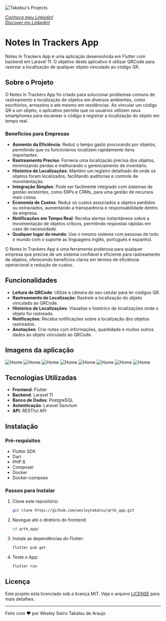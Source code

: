 ![Takatsu's Projects](https://wesleytakatsu.github.io/Pagina-Apresentacao-Pessoal/media/img/Logo-Takatsu-Projetos.png)


*[Conheça meu Linkedin!](https://www.linkedin.com/in/wesleytakatsu/)*  
*[Discover my Linkedin!](https://www.linkedin.com/in/wesleytakatsu/)*



# Notes In Trackers App

Notes In Trackers App é uma aplicação desenvolvida em Flutter com backend em Laravel 11. O objetivo deste aplicativo é utilizar QRCode para rastrear a localização de qualquer objeto vinculado ao código QR.

## Sobre o Projeto

O Notes In Trackers App foi criado para solucionar problemas comuns de rastreamento e localização de objetos em diversos ambientes, como escritórios, armazéns e até mesmo em residências. Ao vincular um código QR a um objeto, o aplicativo permite que os usuários utilizem seus smartphones para escanear o código e registrar a localização do objeto em tempo real. 

### Benefícios para Empresas

- **Aumento da Eficiência**: Reduz o tempo gasto procurando por objetos, permitindo que os funcionários localizem rapidamente itens importantes.
- **Rastreamento Preciso**: Fornece uma localização precisa dos objetos, minimizando perdas e melhorando o gerenciamento de inventário.
- **Histórico de Localizações**: Mantém um registro detalhado de onde os objetos foram localizados, facilitando auditorias e controle de movimentação.
- **Integração Simples**: Pode ser facilmente integrado com sistemas de gestão existentes, como ERPs e CRMs, para uma gestão de recursos mais coesa.
- **Economia de Custos**: Reduz os custos associados a objetos perdidos ou extraviados, aumentando a transparência e responsabilidade dentro da empresa.
- **Notificações em Tempo Real**: Receba alertas instantâneos sobre a movimentação de objetos críticos, permitindo respostas rápidas em caso de necessidade.
- **Qualquer lugar do mundo**: Use o mesmo sistema com pessoas de todo o mundo com o suporte as linguagens inglês, português e espanhol.

O Notes In Trackers App é uma ferramenta poderosa para qualquer empresa que precise de um sistema confiável e eficiente para rastreamento de objetos, oferecendo benefícios claros em termos de eficiência operacional e redução de custos.

## Funcionalidades

- **Leitura de QRCode**: Utilize a câmera do seu celular para ler códigos QR.
- **Rastreamento de Localização**: Rastreie a localização do objeto vinculado ao QRCode.
- **Histórico de Localizações**: Visualize o histórico de localizações onde o objeto foi rastreado.
- **Notificações**: Receba notificações sobre a localização dos objetos rastreados.
- **Anotações**: Crie notas com informações, quantidade e muitos outros dados ao objeto vinculado ao QRCode.

## Imagens da aplicação
![Home](./prints_app/welcome_pt.jpeg)
![Home](./prints_app/welcome_es.jpeg)
![Home](./prints_app/welcome_en.jpeg)
![Home](./prints_app/signup_pt.jpeg)
![Home](./prints_app/login_en.jpeg)
![Home](./prints_app/home.png)
![Home](./prints_app/menu_top.png)
![Home](./prints_app/menu_bot.png)



## Tecnologias Utilizadas

- **Frontend**: Flutter
- **Backend**: Laravel 11
- **Banco de Dados**: PostgreSQL
- **Autenticação**: Laravel Sanctum
- **API**: RESTful API

## Instalação

### Pré-requisitos

- Flutter SDK
- Dart
- PHP 8
- Composer
- Docker
- Docker-compose

### Passos para Instalar

1. Clone este repositório:
    ```bash
    git clone https://github.com/wesleytakatsu/qrtk_app.git
    ```

2. Navegue até o diretório do frontend:
    ```bash
    cd qrtk_app/
    ```

3. Instale as dependências do Flutter:
    ```bash
    flutter pub get
    ```

4. Teste o App:
    ```bash
    flutter run
    ```


## Licença

Este projeto está licenciado sob a licença MIT. Veja o arquivo [LICENSE](LICENSE) para mais detalhes.

---

Feito com ❤️ por Wesley Sieiro Takatsu de Araujo
